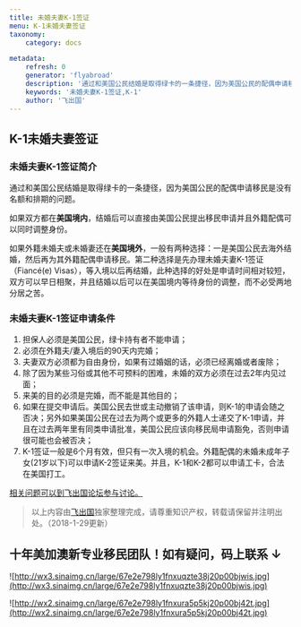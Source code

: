 ```yaml
---
title: 未婚夫妻K-1签证
menu: K-1未婚夫妻签证
taxonomy:
    category: docs

metadata:
    refresh: 0
    generator: 'flyabroad'
    description: '通过和美国公民结婚是取得绿卡的一条捷径，因为美国公民的配偶申请移民是没有名额和排期的问题。'
    keywords: '未婚夫妻K-1签证,K-1'
    author: '飞出国'
---
```

## K-1未婚夫妻签证 ##

### 未婚夫妻K-1签证简介 ###

通过和美国公民结婚是取得绿卡的一条捷径，因为美国公民的配偶申请移民是没有名额和排期的问题。

如果双方都在**美国境内**，结婚后可以直接由美国公民提出移民申请并且外籍配偶可以同时调整身份。

如果外籍未婚夫或未婚妻还在**美国境外**，一般有两种选择：一是美国公民去海外结婚，然后再为其外籍配偶申请移民。第二种选择是先办理未婚夫妻K-1签证（Fiancé(e) Visas），等入境以后再结婚，此种选择的好处是申请时间相对较短，双方可以早日相聚，并且结婚以后可以在美国境内等待身份的调整，而不必受两地分居之苦。

### 未婚夫妻K-1签证申请条件 ###

1. 担保人必须是美国公民，绿卡持有者不能申请；
2. 必须在外籍夫/妻入境后的90天内完婚；
3. 夫妻双方必须都为自由身份，如果有过婚姻的话，必须已经离婚或者废除；
4. 除了因为某些习俗或其他不可预料的困难，未婚的双方必须在过去2年内见过面；
5. 来美的目的必须是完婚，而不能是其他目的；
6. 如果在提交申请后。美国公民去世或主动撤销了该申请，则K-1的申请会随之否决；另外如果美国公民在过去为两个或更多的外籍人士递交了K-1申请，并且在过去两年里有同类申请批准，美国公民应该向移民局申请豁免，否则申请很可能也会被否决；
7. K-1签证一般是6个月有效，但只有一次入境的机会。外籍配偶的未婚未成年子女(21岁以下)可以申请K-2签证来美。并且，K-1和K-2都可以申请工卡，合法在美国打工。

[相关问题可以到飞出国论坛参与讨论。](http://bbs.fcgvisa.com/t/12586?target=_blank)

> 以上内容由[飞出国](http://www.flyabroad.hk/)独家整理完成，请尊重知识产权，转载请保留并注明出处。（2018-1-29更新）

## 十年美加澳新专业移民团队！如有疑问，码上联系 ↓ ##

![http://wx3.sinaimg.cn/large/67e2e798ly1fnxuqzte38j20p00bjwis.jpg](http://wx3.sinaimg.cn/large/67e2e798ly1fnxuqzte38j20p00bjwis.jpg)

![http://wx2.sinaimg.cn/large/67e2e798ly1fnxura5p5kj20p00bj42t.jpg](http://wx2.sinaimg.cn/large/67e2e798ly1fnxura5p5kj20p00bj42t.jpg)